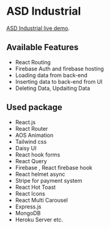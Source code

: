 # ASD Industrial

[ASD Industrial live demo](https://asd-industrial.web.app/).


## Available Features

- React Routing
- Firebase Auth and firebase hosting
- Loading data from back-end
- Inserting data to back-end from UI
- Deleting Data, Updaiting Data


## Used package

- React.js
- React Router
- AOS Animation
- Tailwind css
- Daisy UI
- React hook forms
- React Query
- Firebase , React firebase hook
- React helmet async
- Stripe for payment system
- React Hot Toast
- React Icons
- React Multi Carousel
- Express.js
- MongoDB
- Heroku Server
etc.